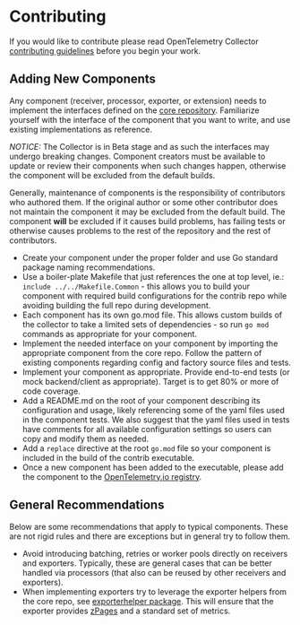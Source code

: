 # Contributing

If you would like to contribute please read OpenTelemetry Collector
[contributing guidelines](https://github.com/open-telemetry/opentelemetry-collector/blob/main/CONTRIBUTING.md)
before you begin your work.

## Adding New Components

Any component (receiver, processor, exporter, or extension) needs to implement
the interfaces defined on the [core
repository](https://github.com/open-telemetry/opentelemetry-collector).
Familiarize yourself with the interface of the component that you want to
write, and use existing implementations as reference.

*NOTICE:* The Collector is in Beta stage and as such the interfaces may
undergo breaking changes. Component creators must be available to update or
review their components when such changes happen, otherwise the component will
be excluded from the default builds.

Generally, maintenance of components is the responsibility of contributors who
authored them. If the original author or some other contributor does not
maintain the component it may be excluded from the default build. The component
**will** be excluded if it causes build problems, has failing tests or
otherwise causes problems to the rest of the repository and the rest of
contributors.

- Create your component under the proper folder and use Go standard package
  naming recommendations.
- Use a boiler-plate Makefile that just references the one at top level, ie.:
  `include ../../Makefile.Common` - this allows you to build your component
  with required build configurations for the contrib repo while avoiding
  building the full repo during development.
- Each component has its own go.mod file. This allows custom builds of the
  collector to take a limited sets of dependencies - so run `go mod` commands
  as appropriate for your component.
- Implement the needed interface on your component by importing the appropriate
  component from the core repo. Follow the pattern of existing components
  regarding config and factory source files and tests.
- Implement your component as appropriate. Provide end-to-end tests (or mock
  backend/client as appropriate). Target is to get 80% or more of code
  coverage.
- Add a README.md on the root of your component describing its configuration
  and usage, likely referencing some of the yaml files used in the component
  tests. We also suggest that the yaml files used in tests have comments for
  all available configuration settings so users can copy and modify them as
  needed.
- Add a `replace` directive at the root `go.mod` file so your component is
  included in the build of the contrib executable.
- Once a new component has been added to the executable, please add the 
  component to the [OpenTelemetry.io registry](https://github.com/open-telemetry/opentelemetry.io#adding-a-project-to-the-opentelemetry-registry).

## General Recommendations
Below are some recommendations that apply to typical components. These are not
rigid rules and there are exceptions but in general try to follow them.

- Avoid introducing batching, retries or worker pools directly on receivers and
  exporters. Typically, these are general cases that can be better handled via
  processors (that also can be reused by other receivers and exporters).
- When implementing exporters try to leverage the exporter helpers from the
  core repo, see [exporterhelper
  package](https://github.com/open-telemetry/opentelemetry-collector/tree/main/exporter/exporterhelper).
  This will ensure that the exporter provides
  [zPages](https://opencensus.io/zpages/) and a standard set of metrics.

